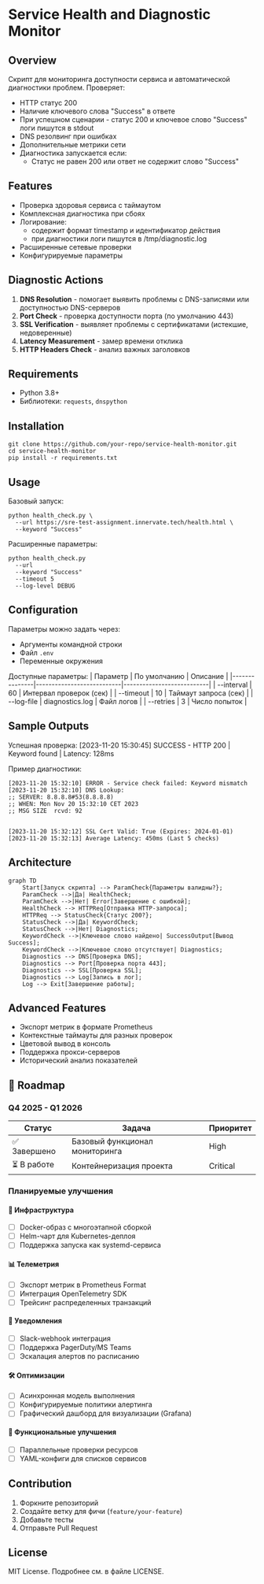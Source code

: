 # Service Health and Diagnostic Monitor

## Overview
Скрипт для мониторинга доступности сервиса и автоматической диагностики проблем. Проверяет:
- HTTP статус 200
- Наличие ключевого слова "Success" в ответе
- При успешном сценарии - статус 200 и ключевое слово "Success" логи пишутся в stdout
- DNS резолвинг при ошибках
- Дополнительные метрики сети
- Диагностика запускается если:
    - Статус не равен 200 или ответ не содержит слово "Success"

## Features
- Проверка здоровья сервиса с таймаутом
- Комплексная диагностика при сбоях
- Логирование:
    - содержит формат timestamp и идентификатор действия
    - при диагностики логи пишутся в /tmp/diagnostic.log
- Расширенные сетевые проверки
- Конфигурируемые параметры

## Diagnostic Actions
1. **DNS Resolution** - помогает выявить проблемы с DNS-записями или доступностью DNS-серверов
2. **Port Check** - проверка доступности порта (по умолчанию 443)
3. **SSL Verification** - выявляет проблемы с сертификатами (истекшие, недоверенные)
4. **Latency Measurement** - замер времени отклика
5. **HTTP Headers Check** - анализ важных заголовков

## Requirements
- Python 3.8+
- Библиотеки: `requests`, `dnspython`

## Installation
```
git clone https://github.com/your-repo/service-health-monitor.git
cd service-health-monitor
pip install -r requirements.txt
```

## Usage
Базовый запуск:
```
python health_check.py \
  --url https://sre-test-assignment.innervate.tech/health.html \
  --keyword "Success"
```

Расширенные параметры:
```
python health_check.py 
  --url  
  --keyword "Success" 
  --timeout 5 
  --log-level DEBUG
```


## Configuration
Параметры можно задать через:
- Аргументы командной строки
- Файл `.env`
- Переменные окружения

Доступные параметры:
| Параметр      | По умолчанию               | Описание                  |
|---------------|---------------------------|---------------------------|
| --interval    | 60                        | Интервал проверок (сек)   |
| --timeout     | 10                        | Таймаут запроса (сек)     |
| --log-file    | diagnostics.log           | Файл логов               |
| --retries     | 3                         | Число попыток            |

## Sample Outputs
Успешная проверка:
[2023-11-20 15:30:45] SUCCESS - HTTP 200 | Keyword found | Latency: 128ms

Пример диагностики:
```
[2023-11-20 15:32:10] ERROR - Service check failed: Keyword mismatch
[2023-11-20 15:32:10] DNS Lookup: 
;; SERVER: 8.8.8.8#53(8.8.8.8)
;; WHEN: Mon Nov 20 15:32:10 CET 2023
;; MSG SIZE  rcvd: 92


[2023-11-20 15:32:12] SSL Cert Valid: True (Expires: 2024-01-01)
[2023-11-20 15:32:13] Average Latency: 450ms (Last 5 checks)
```

## Architecture

```mermaid
graph TD
    Start[Запуск скрипта] --> ParamCheck{Параметры валидны?};
    ParamCheck -->|Да| HealthCheck;
    ParamCheck -->|Нет| Error[Завершение с ошибкой];
    HealthCheck --> HTTPReq[Отправка HTTP-запроса];
    HTTPReq --> StatusCheck{Статус 200?};
    StatusCheck -->|Да| KeywordCheck;
    StatusCheck -->|Нет| Diagnostics;
    KeywordCheck -->|Ключевое слово найдено| SuccessOutput[Вывод Success];
    KeywordCheck -->|Ключевое слово отсутствует| Diagnostics;
    Diagnostics --> DNS[Проверка DNS];
    Diagnostics --> Port[Проверка порта 443];
    Diagnostics --> SSL[Проверка SSL];
    Diagnostics --> Log[Запись в лог];
    Log --> Exit[Завершение работы];
```

## Advanced Features
- Экспорт метрик в формате Prometheus
- Контекстные таймауты для разных проверок
- Цветовой вывод в консоль
- Поддержка прокси-серверов
- Исторический анализ показателей

## 🚀 Roadmap

### Q4 2025 - Q1 2026
| Статус       | Задача                          | Приоритет |
|--------------|---------------------------------|-----------|
| ✅ Завершено | Базовый функционал мониторинга  | High      |
| ⏳ В работе  | Контейнеризация проекта         | Critical  |

### Планируемые улучшения

#### 🐳 Инфраструктура
- [ ] Docker-образ с многоэтапной сборкой
- [ ] Helm-чарт для Kubernetes-деплоя
- [ ] Поддержка запуска как systemd-сервиса

#### 📊 Телеметрия
- [ ] Экспорт метрик в Prometheus Format
- [ ] Интеграция OpenTelemetry SDK
- [ ] Трейсинг распределенных транзакций

#### 🔔 Уведомления
- [ ] Slack-webhook интеграция
- [ ] Поддержка PagerDuty/MS Teams
- [ ] Эскалация алертов по расписанию

#### 🛠️ Оптимизации
- [ ] Асинхронная модель выполнения
- [ ] Конфигурируемые политики алертинга
- [ ] Графический дашборд для визуализации (Grafana)

#### 🎯 Функциональные улучшения
- [ ] Параллельные проверки ресурсов
- [ ] YAML-конфиги для списков сервисов

## Contribution
1. Форкните репозиторий
2. Создайте ветку для фичи (`feature/your-feature`)
3. Добавьте тесты
4. Отправьте Pull Request

## License
MIT License. Подробнее см. в файле LICENSE.
